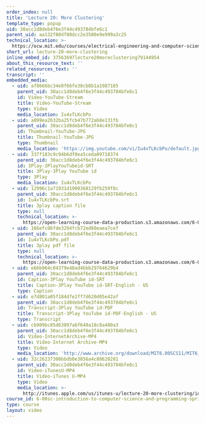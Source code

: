 ```yaml
---
order_index: null
title: 'Lecture 20: More Clustering'
template_type: popup
uid: 30acc1d8deb4f6e3f44c493784bfe6c1
parent_uid: aa132f80df80dcc2e3500e9e999a3c25
technical_location: >-
  https://ocw.mit.edu/courses/electrical-engineering-and-computer-science/6-00sc-introduction-to-computer-science-and-programming-spring-2011/resource-index/lecture-20-more-clustering
short_url: lecture-20-more-clustering
inline_embed_id: 37563697lecture20moreclustering79144954
about_this_resource_text: ''
related_resources_text: ''
transcript: ''
embedded_media:
  - uid: af8666bc34e0f66fe38cb8b1a1987185
    parent_uid: 30acc1d8deb4f6e3f44c493784bfe6c1
    id: Video-YouTube-Stream
    title: Video-YouTube-Stream
    type: Video
    media_location: Iu4xTLKcbPo
  - uid: a099ea2b32ba25fcb47b772ab8e131fb
    parent_uid: 30acc1d8deb4f6e3f44c493784bfe6c1
    id: Thumbnail-YouTube-JPG
    title: Thumbnail-YouTube-JPG
    type: Thumbnail
    media_location: 'https://img.youtube.com/vi/Iu4xTLKcbPo/default.jpg'
  - uid: 337f183c9c94b6df0ea5ceda09718374
    parent_uid: 30acc1d8deb4f6e3f44c493784bfe6c1
    id: 3Play-3PlayYouTubeid-SRT
    title: 3Play-3Play YouTube id
    type: 3Play
    media_location: Iu4xTLKcbPo
  - uid: 12996c1a71931d1900368129fb259f8c
    parent_uid: 30acc1d8deb4f6e3f44c493784bfe6c1
    id: Iu4xTLKcbPo.srt
    title: 3play caption file
    type: null
    technical_location: >-
      https://open-learning-course-data-production.s3.amazonaws.com/6-00sc-introduction-to-computer-science-and-programming-spring-2011/317b5932054f6db62be3f937a833736e_Iu4xTLKcbPo.srt
  - uid: 166efc06fde3294fcb72ed60eaea7cef
    parent_uid: 30acc1d8deb4f6e3f44c493784bfe6c1
    id: Iu4xTLKcbPo.pdf
    title: 3play pdf file
    type: null
    technical_location: >-
      https://open-learning-course-data-production.s3.amazonaws.com/6-00sc-introduction-to-computer-science-and-programming-spring-2011/de24b81797ad6f6005f3997b6a4e08af_Iu4xTLKcbPo.pdf
  - uid: e66b964c04379e48ad4bbb29764629b4
    parent_uid: 30acc1d8deb4f6e3f44c493784bfe6c1
    id: Caption-3Play YouTube id-SRT
    title: Caption-3Play YouTube id-SRT-English - US
    type: Caption
  - uid: e7d801a05f184dfe2ff7d620d05e42af
    parent_uid: 30acc1d8deb4f6e3f44c493784bfe6c1
    id: Transcript-3Play YouTube id-PDF
    title: Transcript-3Play YouTube id-PDF-English - US
    type: Transcript
  - uid: cb909bc85d63897a6f640a18c8a480a3
    parent_uid: 30acc1d8deb4f6e3f44c493784bfe6c1
    id: Video-InternetArchive-MP4
    title: Video-Internet Archive-MP4
    type: Video
    media_location: 'http://www.archive.org/download/MIT6.00SCS11/MIT6_00SCS11_lec20_300k.mp4'
  - uid: 32c26237308bbdb0e3856a4c80620281
    parent_uid: 30acc1d8deb4f6e3f44c493784bfe6c1
    id: Video-iTunesU-MP4
    title: Video-iTunes U-MP4
    type: Video
    media_location: >-
      http://itunes.apple.com/us/itunes-u/lecture-20-more-clustering/id499270153?i=110101045
course_id: 6-00sc-introduction-to-computer-science-and-programming-spring-2011
type: course
layout: video
---
```

